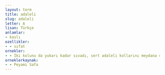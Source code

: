 ```yaml
---
layout: term
title: adaleli
slug: adaleli
letter: A
lisan: Türkçe
anlamlar:
- kaslı
ozellikler:
- - sıfat
ornekler:
- - İki kolunu da yukarı kadar sıvadı, sert adaleli kollarını meydana çıkardı.
orneklerkaynak:
- - Peyami Safa
---
```


